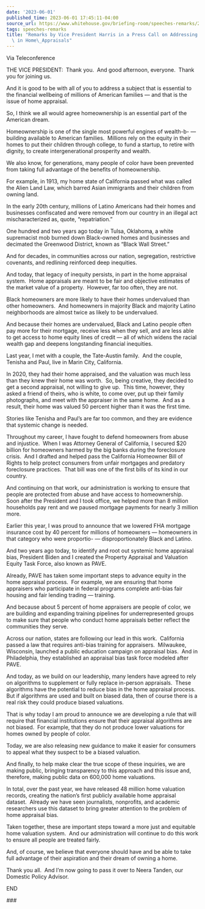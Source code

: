 ```yaml
---
date: '2023-06-01'
published_time: 2023-06-01 17:45:11-04:00
source_url: https://www.whitehouse.gov/briefing-room/speeches-remarks/2023/06/01/remarks-by-vice-president-harris-in-a-press-call-on-addressing-racial-bias-in-home-appraisals/
tags: speeches-remarks
title: "Remarks by Vice President Harris in a Press Call on Addressing Racial Bias\
  \ in Home\_Appraisals"
---
```

 
Via Teleconference

THE VICE PRESIDENT:  Thank you.  And good afternoon, everyone.  Thank
you for joining us. 

And it is good to be with all of you to address a subject that is
essential to the financial wellbeing of millions of American families —
and that is the issue of home appraisal.

So, I think we all would agree homeownership is an essential part of the
American dream. 

Homeownership is one of the single most powerful engines of wealth-b- —
building available to American families.  Millions rely on the equity in
their homes to put their children through college, to fund a startup, to
retire with dignity, to create intergenerational prosperity and wealth.

We also know, for generations, many people of color have been prevented
from taking full advantage of the benefits of homeownership.

For example, in 1913, my home state of California passed what was called
the Alien Land Law, which barred Asian immigrants and their children
from owning land. 

In the early 20th century, millions of Latino Americans had their homes
and businesses confiscated and were removed from our country in an
illegal act mischaracterized as, quote, “repatriation.” 

One hundred and two years ago today in Tulsa, Oklahoma, a white
supremacist mob burned down Black-owned homes and businesses and
decimated the Greenwood District, known as “Black Wall Street.”

And for decades, in communities across our nation, segregation,
restrictive covenants, and redlining reinforced deep inequities.

And today, that legacy of inequity persists, in part in the home
appraisal system.  Home appraisals are meant to be fair and objective
estimates of the market value of a property.  However, far too often,
they are not. 

Black homeowners are more likely to have their homes undervalued than
other homeowners.  And homeowners in majority Black and majority Latino
neighborhoods are almost twice as likely to be undervalued. 

And because their homes are undervalued, Black and Latino people often
pay more for their mortgage, receive less when they sell, and are less
able to get access to home equity lines of credit — all of which widens
the racial wealth gap and deepens longstanding financial inequities.

Last year, I met with a couple, the Tate-Austin family.  And the couple,
Tenisha and Paul, live in Marin City, California. 

In 2020, they had their home appraised, and the valuation was much less
than they knew their home was worth.  So, being creative, they decided
to get a second appraisal, not willing to give up.  This time, however,
they asked a friend of theirs, who is white, to come over, put up their
family photographs, and meet with the appraiser in the same home.  And
as a result, their home was valued 50 percent higher than it was the
first time.

Stories like Tenisha and Paul’s are far too common, and they are
evidence that systemic change is needed.

Throughout my career, I have fought to defend homeowners from abuse and
injustice.  When I was Attorney General of California, I secured $20
billion for homeowners harmed by the big banks during the foreclosure
crisis.  And I drafted and helped pass the California Homeowner Bill of
Rights to help protect consumers from unfair mortgages and predatory
foreclosure practices.  That bill was one of the first bills of its kind
in our country. 

And continuing on that work, our administration is working to ensure
that people are protected from abuse and have access to homeownership. 
Soon after the President and I took office, we helped more than 8
million households pay rent and we paused mortgage payments for nearly 3
million more.

Earlier this year, I was proud to announce that we lowered FHA mortgage
insurance cost by 40 percent for millions of homeowners — homeowners in
that category who were proportio- — disproportionately Black and
Latino. 

And two years ago today, to identify and root out systemic home
appraisal bias, President Biden and I created the Property Appraisal and
Valuation Equity Task Force, also known as PAVE. 

Already, PAVE has taken some important steps to advance equity in the
home appraisal process.  For example, we are ensuring that home
appraisers who participate in federal programs complete anti-bias fair
housing and fair lending trading — training. 

And because about 5 percent of home appraisers are people of color, we
are building and expanding training pipelines for underrepresented
groups to make sure that people who conduct home appraisals better
reflect the communities they serve. 

Across our nation, states are following our lead in this work. 
California passed a law that requires anti-bias training for
appraisers.  Milwaukee, Wisconsin, launched a public education campaign
on appraisal bias.  And in Philadelphia, they established an appraisal
bias task force modeled after PAVE. 

And today, as we build on our leadership, many lenders have agreed to
rely on algorithms to supplement or fully replace in-person appraisals. 
These algorithms have the potential to reduce bias in the home appraisal
process.  But if algorithms are used and built on biased data, then of
course there is a real risk they could produce biased valuations. 

That is why today I am proud to announce we are developing a rule that
will require that financial institutions ensure that their appraisal
algorithms are not biased.  For example, that they do not produce lower
valuations for homes owned by people of color. 

Today, we are also releasing new guidance to make it easier for
consumers to appeal what they suspect to be a biased valuation.   

And finally, to help make clear the true scope of these inquiries, we
are making public, bringing transparency to this approach and this issue
and, therefore, making public data on 600,000 home valuations. 

In total, over the past year, we have released 48 million home valuation
records, creating the nation’s first publicly available home appraisal
dataset.  Already we have seen journalists, nonprofits, and academic
researchers use this dataset to bring greater attention to the problem
of home appraisal bias. 

Taken together, these are important steps toward a more just and
equitable home valuation system.  And our administration will continue
to do this work to ensure all people are treated fairly. 

And, of course, we believe that everyone should have and be able to take
full advantage of their aspiration and their dream of owning a home. 

Thank you all.  And I’m now going to pass it over to Neera Tanden, our
Domestic Policy Advisor. 

END

*\###*
